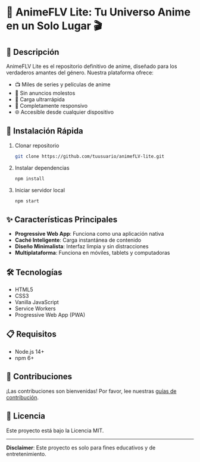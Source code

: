 # 🌟 AnimeFLV Lite: Tu Universo Anime en un Solo Lugar 🎬

## 🚀 Descripción

AnimeFLV Lite es el repositorio definitivo de anime, diseñado para los verdaderos amantes del género. Nuestra plataforma ofrece:

- 📺 Miles de series y películas de anime
- 🚫 Sin anuncios molestos
- 💨 Carga ultrarrápida
- 📱 Completamente responsivo
- 🌐 Accesible desde cualquier dispositivo

## 🔧 Instalación Rápida

1. Clonar repositorio
   ```bash
   git clone https://github.com/tuusuario/animefLV-lite.git
   ```

2. Instalar dependencias
   ```bash
   npm install
   ```

3. Iniciar servidor local
   ```bash
   npm start
   ```

## ✨ Características Principales

- **Progressive Web App**: Funciona como una aplicación nativa
- **Caché Inteligente**: Carga instantánea de contenido
- **Diseño Minimalista**: Interfaz limpia y sin distracciones
- **Multiplataforma**: Funciona en móviles, tablets y computadoras

## 🛠 Tecnologías

- HTML5
- CSS3
- Vanilla JavaScript
- Service Workers
- Progressive Web App (PWA)

## 📋 Requisitos

- Node.js 14+
- npm 6+

## 🤝 Contribuciones

¡Las contribuciones son bienvenidas! Por favor, lee nuestras [guías de contribución](CONTRIBUTING.md).

## 📄 Licencia

Este proyecto está bajo la Licencia MIT.

---

**Disclaimer**: Este proyecto es solo para fines educativos y de entretenimiento.

